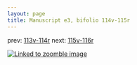 ```yaml
---
layout: page
title: Manuscript e3, bifolio 114v-115r
---
```


prev: [113v-114r](../113v-114r/) next: [115v-116r](../115v-116r/)



[![Linked to zoomble image](http://www.homermultitext.org/iipsrv?IIIF=/project/homer/pyramidal/deepzoom/hmt/e3bifolio/v1/E3_114v_115r.tif/full/2000,/0/default.jpg)](http://www.homermultitext.org/ict2/?urn=urn:cite2:hmt:e3bifolio.v1:E3_114v_115r)

